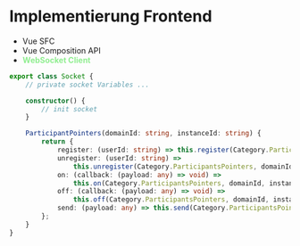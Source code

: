 # Implementierung Frontend

<ul>
    <li >Vue SFC</li>
    <li >Vue Composition API</li>
    <li ><strong>WebSocket Client</strong></li>
</ul>

<style>
    strong {
        color: lightgreen !important;
    }
</style>

<v-clicks>

```ts {all|8|10,11,13,15,17} {maxHeight:'350px'}
export class Socket {
	// private socket Variables ...

	constructor() {
		// init socket
	}

	ParticipantPointers(domainId: string, instanceId: string) {
		return {
			register: (userId: string) => this.register(Category.ParticipantsPointers, domainId, instanceId, userId),
			unregister: (userId: string) =>
				this.unregister(Category.ParticipantsPointers, domainId, instanceId, userId),
			on: (callback: (payload: any) => void) =>
				this.on(Category.ParticipantsPointers, domainId, instanceId, callback),
			off: (callback: (payload: any) => void) =>
				this.off(Category.ParticipantsPointers, domainId, instanceId, callback),
			send: (payload: any) => this.send(Category.ParticipantsPointers, domainId, instanceId, payload),
		};
	}
}
```

</v-clicks>
